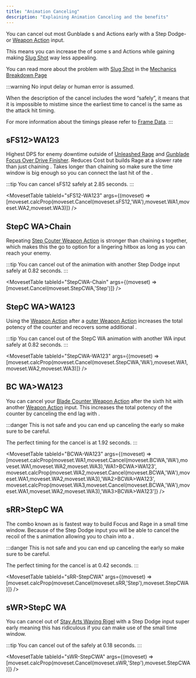 ```yaml
---
title: "Animation Canceling"
description: "Explaining Animation Canceling and the benefits"
---
```


You can cancel out most Gunblade <Tooltip term="PA" />s and Actions early with a Step Dodge- or [Weapon Action](/moveset/weapon-action#wa123) input.

This means you can increase the <Tooltip term="DPS" /> of some <Tooltip term="PA" />s and Actions while gaining <Tooltip term="PP" /> making [Slug Shot](/skill-tree/skills#slug-shot) way less appealing.

You can read more about the problem with [Slug Shot](/skill-tree/skills#slug-shot) in the [Mechanics Breakdown Page](/breakdown#slugshot)

:::warning
No input delay or human error is assumed.

When the description of the cancel includes the word “safely”, it means that it is impossible to mistime since the earliest time to cancel is the same as the attack hit timing.

For more information about the timings please refer to [Frame Data](/moveset/framedata).
:::

## sFS12>WA123
Highest DPS for enemy downtime outside of [Unleashed Rage](/moveset/active-skills#unleashed-rage) and [Gunblade Focus Over Drive Finisher](/moveset/active-skills#gunblade-focus-overdrive).
Reduces <Tooltip term="PP" /> Cost but builds Rage at a slower rate than just chaining [<Tooltip term="sFS12" />](/moveset/photon-arts#sfs12).
Takes longer than chaining [<Tooltip term="sFS12" />](/moveset/photon-arts#sfs12) so make sure the time window is big enough so you can connect the last hit of the <Tooltip term="PA" />.

:::tip
You can cancel sFS12 safely at 2.85 seconds.
:::

<VideoPlayer src="/PA/sFS12-WA123.webm" />

<MovesetTable tableId="sFS12-WA123" args={(moveset) => [moveset.calcProp(moveset.Cancel(moveset.sFS12,'WA'),moveset.WA1,moveset.WA2,moveset.WA3)]} />

## StepC WA>Chain
Repeating [Step Couter Weapon Action](/moveset/counters#stepc-wa) is stronger than chaining [<Tooltip term="BC" /> <Tooltip term="NA" />](/moveset/counters#bc-na)s together, which makes this the go to option for a lingering hitbox as long as you can reach your enemy.

:::tip
You can cancel out of the [<Tooltip term="StepC" /> <Tooltip term="WA" />](/moveset/counters#stepc-wa) animation with another Step Dodge input safely at 0.82 seconds.
:::

<VideoPlayer src="/PA/StepCWA-chain.webm" />

<MovesetTable tableId="StepCWA-Chain" args={(moveset) => [moveset.Cancel(moveset.StepCWA,'Step')]} />

## StepC WA>WA123
Using the [Weapon Action](/moveset/weapon-action#wa123) after a [<Tooltip term="StepC" />outer Weapon Action](/moveset/counters#stepc-wa) increases the total potency of the counter and recovers some additional <Tooltip term="PP" />.

:::tip
You can cancel out of the StepC WA animation with another WA input safely at 0.82 seconds.
:::

<VideoPlayer src="/PA/StepCWA-WA123.webm" />

<MovesetTable tableId="StepCWA-WA123" args={(moveset) => [moveset.calcProp(moveset.Cancel(moveset.StepCWA,'WA'),moveset.WA1,moveset.WA2,moveset.WA3)]} />

## BC WA>WA123
You can cancel your [Blade Counter Weapon Action](/moveset/counters#bc-wa) after the sixth hit with another [Weapon Action](/moveset/weapon-action#wa123) input. This increases the total potency of the counter by canceling the end lag with [<Tooltip term="WA123" />](/moveset/weapon-action#wa123).


:::danger
This is not safe and you can end up canceling the <Tooltip term="PA" /> early so make sure to be careful.

The perfect timing for the cancel is at 1.92 seconds.
:::

<VideoPlayer src="/PA/BCWA-WA123.webm" />

<MovesetTable tableId="BCWA-WA123" args={(moveset) => [moveset.calcProp(moveset.WA1,moveset.Cancel(moveset.BCWA,'WA'),moveset.WA1,moveset.WA2,moveset.WA3),'WA1>BCWA>WA123', moveset.calcProp(moveset.WA2,moveset.Cancel(moveset.BCWA,'WA'),moveset.WA1,moveset.WA2,moveset.WA3),'WA2>BCWA>WA123', moveset.calcProp(moveset.WA3,moveset.Cancel(moveset.BCWA,'WA'),moveset.WA1,moveset.WA2,moveset.WA3),'WA3>BCWA>WA123']} />

## sRR>StepC WA
The combo known as <Tooltip term="RBC" /> is fastest way to build Focus and Rage in a small time window. Because of the Step Dodge input you will be able to cancel the recoil of the <Tooltip term="PA" />s animation allowing you to chain into a [<Tooltip term="StepC" /> <Tooltip term="WA" />](/moveset/counters#stepc-wa).

:::danger
This is not safe and you can end up canceling the <Tooltip term="PA" /> early so make sure to be careful.

The perfect timing for the cancel is at 0.42 seconds.
:::

<VideoPlayer src="/PA/sRR-StepCWA.webm" />

<MovesetTable tableId="sRR-StepCWA" args={(moveset) => [moveset.calcProp(moveset.Cancel(moveset.sRR,'Step'),moveset.StepCWA)]} />

## sWR>StepC WA
You can cancel out of [Stay Arts Waving Rigel](/moveset/photon-arts#swr) with a Step Dodge input super early meaning this has ridiculous <Tooltip term="DPS" /> if you can make use of the small time window.

:::tip
You can cancel out of the <Tooltip term="PA" /> safely at 0.18 seconds.
:::

<VideoPlayer src="/PA/sWR-StepCWA.webm" />

<MovesetTable tableId="sWR-StepCWA" args={(moveset) => [moveset.calcProp(moveset.Cancel(moveset.sWR,'Step'),moveset.StepCWA)]} />
